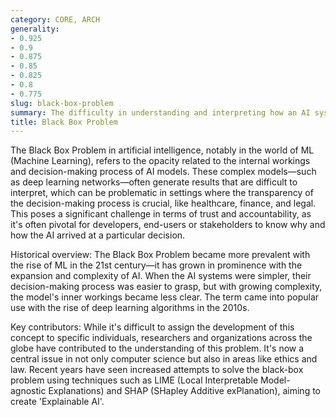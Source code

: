 ```yaml
---
category: CORE, ARCH
generality:
- 0.925
- 0.9
- 0.875
- 0.85
- 0.825
- 0.8
- 0.775
slug: black-box-problem
summary: The difficulty in understanding and interpreting how an AI system, particularly ML models, makes decisions.
title: Black Box Problem
---
```


The Black Box Problem in artificial intelligence, notably in the world of ML (Machine Learning), refers to the opacity related to the internal workings and decision-making process of AI models. These complex models—such as deep learning networks—often generate results that are difficult to interpret, which can be problematic in settings where the transparency of the decision-making process is crucial, like healthcare, finance, and legal. This poses a significant challenge in terms of trust and accountability, as it's often pivotal for developers, end-users or stakeholders to know why and how the AI arrived at a particular decision.

Historical overview: The Black Box Problem became more prevalent with the rise of ML in the 21st century—it has grown in prominence with the expansion and complexity of AI. When the AI systems were simpler, their decision-making process was easier to grasp, but with growing complexity, the model's inner workings became less clear. The term came into popular use with the rise of deep learning algorithms in the 2010s.

Key contributors: While it's difficult to assign the development of this concept to specific individuals, researchers and organizations across the globe have contributed to the understanding of this problem. It's now a central issue in not only computer science but also in areas like ethics and law. Recent years have seen increased attempts to solve the black-box problem using techniques such as LIME (Local Interpretable Model-agnostic Explanations) and SHAP (SHapley Additive exPlanation), aiming to create 'Explainable AI'.